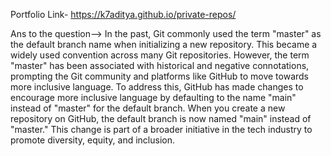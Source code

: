   Portfolio Link- https://k7aditya.github.io/private-repos/

Ans to the question-->
In the past, Git commonly used the term "master" as the default branch name when initializing a new repository. This became a widely used convention across many Git repositories. However, the term "master" has been associated with historical and negative connotations, prompting the Git community and platforms like GitHub to move towards more inclusive language.
To address this, GitHub has made changes to encourage more inclusive language by defaulting to the name "main" instead of "master" for the default branch. When you create a new repository on GitHub, the default branch is now named "main" instead of "master." This change is part of a broader initiative in the tech industry to promote diversity, equity, and inclusion.
